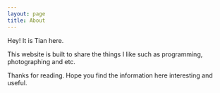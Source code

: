 ```yaml
---
layout: page
title: About
---
```


Hey! It is Tian here.

This website is built to share the things I like such as programming, photographing and etc.

Thanks for reading. Hope you find the information here interesting and useful.
